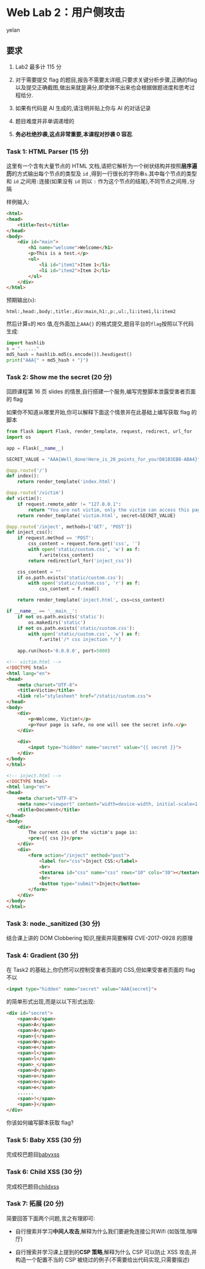 # Web Lab 2：用户侧攻击

yelan

## 要求

1. Lab2 最多计 115 分

2. 对于需要提交 flag 的题目,报告不需要太详细,只要求关键分析步骤,正确的flag 以及提交正确截图,做出来就是满分,即使做不出来也会根据做题进度和思考过程给分.

3. 如果有代码是 AI 生成的,请注明并贴上你与 AI 的对话记录

4. 题目难度并非单调递增的

5. **务必杜绝抄袭,这点非常重要,本课程对抄袭 0 容忍**.

### Task 1: HTML Parser (15 分)

这里有一个含有大量节点的 HTML 文档,请把它解析为一个树状结构并按照**层序遍历**的方式输出每个节点的类型及 `id` ,得到一行很长的字符串`s`.其中每个节点的类型和 `id` 之间用`:`连接(如果没有 `id` 则以 `:` 作为这个节点的结尾),不同节点之间用`,`分隔

样例输入:

```html
<html>
<head>
    <title>Test</title>
</head>
<body>
    <div id="main">
        <h1 name="welcome">Welcome</h1>
        <p>This is a test.</p>
        <ul>
            <li id="item1">Item 1</li>
            <li id="item2">Item 2</li>
        </ul>
    </div>
</html>
```

预期输出(`s`):

```
html:,head:,body:,title:,div:main,h1:,p:,ul:,li:item1,li:item2
```

然后计算`s`的 `MD5` 值,在外面加上`AAA{}` 的格式提交,题目平台的`flag`按照以下代码生成:

```python
import hashlib
s = "......"
md5_hash = hashlib.md5(s.encode()).hexdigest()
print("AAA{" + md5_hash + "}")
```

### Task 2: Show me the secret (20 分)

回顾课程第 16 页 slides 的情景,自行搭建一个服务,编写完整脚本泄露受害者页面的 flag

如果你不知道从哪里开始,你可以解释下面这个情景并在此基础上编写获取 flag 的脚本

```python
from flask import Flask, render_template, request, redirect, url_for
import os

app = Flask(__name__)

SECRET_VALUE = "AAA{Well_done!Here_is_20_points_for_you!D81B3EB8-ABA4}"

@app.route('/')
def index():
    return render_template('index.html')

@app.route('/victim')
def victim():
    if request.remote_addr != "127.0.0.1":
        return "You are not victim, only the victim can access this page.", 403
    return render_template('victim.html', secret=SECRET_VALUE)

@app.route('/inject', methods=['GET', 'POST'])
def inject_css():
    if request.method == 'POST':
        css_content = request.form.get('css', '')
        with open('static/custom.css', 'w') as f:
            f.write(css_content)
        return redirect(url_for('inject_css'))

    css_content = ""
    if os.path.exists('static/custom.css'):
        with open('static/custom.css', 'r') as f:
            css_content = f.read()

    return render_template('inject.html', css=css_content)

if __name__ == '__main__':
    if not os.path.exists('static'):
        os.makedirs('static')
    if not os.path.exists('static/custom.css'):
        with open('static/custom.css', 'w') as f:
            f.write('/* css injection */')
    
    app.run(host='0.0.0.0', port=5000)
```

```html
<!-- victim.html -->
<!DOCTYPE html>
<html lang="en">
<head>
    <meta charset="UTF-8">
    <title>Victim</title>
    <link rel="stylesheet" href="/static/custom.css">
</head>
<body>
    <div>
        <p>Welcome, Victim!</p>
        <p>Your page is safe, no one will see the secret info.</p>
    </div>
    
    <div>
        <input type="hidden" name="secret" value="{{ secret }}">
    </div>
</body>
</html>
```

```html
<!-- inject.html -->
<!DOCTYPE html>
<html lang="en">
<head>
    <meta charset="UTF-8">
    <meta name="viewport" content="width=device-width, initial-scale=1.0">
    <title>Document</title>
</head>
<body>
    <div>
        The current css of the victim's page is:
        <pre>{{ css }}</pre>
    </div>
    <div>
        <form action="/inject" method="post">
            <label for="css">Inject CSS:</label>
            <br>
            <textarea id="css" name="css" rows="10" cols="30"></textarea>
            <br>
            <button type="submit">Inject</button>
        </form>
    </div>
</body>
</html>
```

### Task 3: node._sanitized (30 分)

结合课上讲的 DOM Clobbering  知识,搜索并简要解释 CVE-2017-0928 的原理

### Task 4: Gradient (30 分)

在 Task2 的基础上,你仍然可以控制受害者页面的 CSS,但如果受害者页面的 flag 不以

```html
<input type="hidden" name="secret" value="AAA{secret}">
```

的简单形式出现,而是以以下形式出现:

```html
<div id="secret">
    <span>A</span>
    <span>A</span>
    <span>A</span>
    <span>{</span>
    <span>W</span>
    <span>e</span>
    <span>l</span>
    <span>l</span>
    <span>_</span>
    <span>d</span>
    <span>o</span>
    <span>n</span>
    <span>e</span>
    ......
    <span>!</span>
    <span>}</span>
</div>
```

你该如何编写脚本获取 flag?

### Task 5: Baby XSS (30 分)

完成校巴题目[babyxss](https://zjusec.com/challenges/111)

### Task 6: Child XSS (30 分)

完成校巴题目[childxss](https://zjusec.com/challenges/112)

### Task 7: 拓展 (20 分)

简要回答下面两个问题,言之有理即可:

- 自行搜索并学习**中间人攻击**,解释为什么我们要避免连接公共Wifi (如饭馆,咖啡厅)

- 自行搜索并学习课上提到的**CSP 策略**,解释为什么 CSP 可以防止 XSS 攻击,并构造一个配置不当的 CSP 被绕过的例子(不需要给出代码实现,只需要描述)